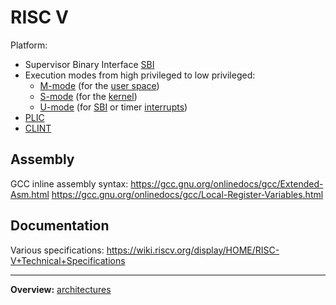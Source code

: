 # RISC V


Platform:
- Supervisor Binary Interface [SBI](SBI.md)
- Execution modes from high privileged to low privileged: 
	- [M-mode](M-mode.md) (for the [user space](../userspace/userspace.md))
	- [S-mode](S-mode.md) (for the [kernel](../kernel/kernel.md))
	- [U-mode](U-mode.md) (for [SBI](SBI.md) or timer [interrupts](../kernel/interrupts/interrupts.md))
- [PLIC](PLIC.md)
- [CLINT](CLINT.md)


## Assembly

GCC inline assembly syntax:
https://gcc.gnu.org/onlinedocs/gcc/Extended-Asm.html
https://gcc.gnu.org/onlinedocs/gcc/Local-Register-Variables.html


## Documentation

Various specifications: https://wiki.riscv.org/display/HOME/RISC-V+Technical+Specifications


---
**Overview:** [architectures](../architectures.md)
